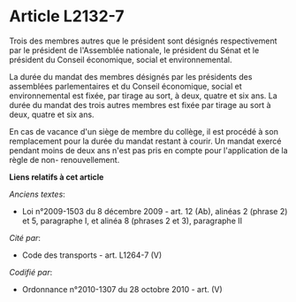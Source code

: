 # Article L2132-7

Trois des membres autres que le président sont désignés respectivement par le président de l'Assemblée nationale, le
président du Sénat et le président du Conseil économique, social et environnemental.

La durée du mandat des membres désignés par les présidents des assemblées parlementaires et du Conseil économique, social et
environnemental est fixée, par tirage au sort, à deux, quatre et six ans. La durée du mandat des trois autres membres est
fixée par tirage au sort à deux, quatre et six ans.

En cas de vacance d'un siège de membre du collège, il est procédé à son remplacement pour la durée du mandat restant à
courir. Un mandat exercé pendant moins de deux ans n'est pas pris en compte pour l'application de la règle de non-
renouvellement.

**Liens relatifs à cet article**

_Anciens textes_:

  - Loi n°2009-1503 du 8 décembre 2009 - art. 12 (Ab), alinéas 2 (phrase 2) et 5, paragraphe I, et alinéa 8 (phrases 2 et 3), paragraphe II

_Cité par_:

  - Code des transports - art. L1264-7 (V)

_Codifié par_:

  - Ordonnance n°2010-1307 du 28 octobre 2010 - art. (V)
